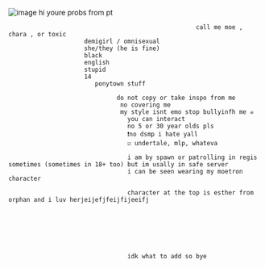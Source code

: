 ![image](https://user-images.githubusercontent.com/103019164/161684280-c07ce20b-01e5-4daa-99dd-2a3d7cb37ed5.png)
hi youre probs from pt
                                                        
                                                        call me moe , chara , or toxic
                         demigirl / omnisexual
                         she/they (he is fine)
                         black
                         english
                         stupid
                         14
                            ponytown stuff
                            
                                  do not copy or take inspo from me
                                   no covering me
                                   my style isnt emo stop bullyinfh me ☠️
                                     you can interact
                                     no 5 or 30 year olds pls 
                                     ❗no dsmp i hate yall 
                                     ☑️ undertale, mlp, whateva
                                     
                                     i am by spawn or patrolling in regis sometimes (sometimes in 18+ too) but im usally in safe server
                                     i can be seen wearing my moetron character
                                     
                                     character at the top is esther from orphan and i luv herjeijefjfeijfijeeifj
                                     
                                     
                                     
                                

                                     
                                     
                                     idk what to add so bye
                        
